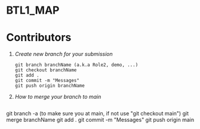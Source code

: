 # BTL1_MAP
# Contributors
1. *Create new branch for your submission*
   ```
   git branch branchName (a.k.a Role2, demo, ...)
   git checkout branchName
   git add .
   git commit -m "Messages"
   git push origin branchName
   ```
2. *How to merge your branch to main*
   ```
  git branch -a (to make sure you at main, if not use "git checkout main")
  git merge branchName
  git add .
  git commit -m "Messages"
  git push origin main
   ```
